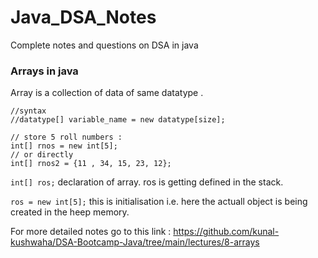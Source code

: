 # Java_DSA_Notes
Complete notes and questions on DSA  in java


### Arrays in java
Array is a collection of data of same datatype .

```
//syntax 
//datatype[] variable_name = new datatype[size];

// store 5 roll numbers :
int[] rnos = new int[5];
// or directly 
int[] rnos2 = {11 , 34, 15, 23, 12};
```

```int[] ros;``` declaration of array. ros is getting defined in the stack.

```ros = new int[5];``` this is initialisation i.e. here the actuall object is being created in the heep memory.

For more detailed notes go to this link : https://github.com/kunal-kushwaha/DSA-Bootcamp-Java/tree/main/lectures/8-arrays
